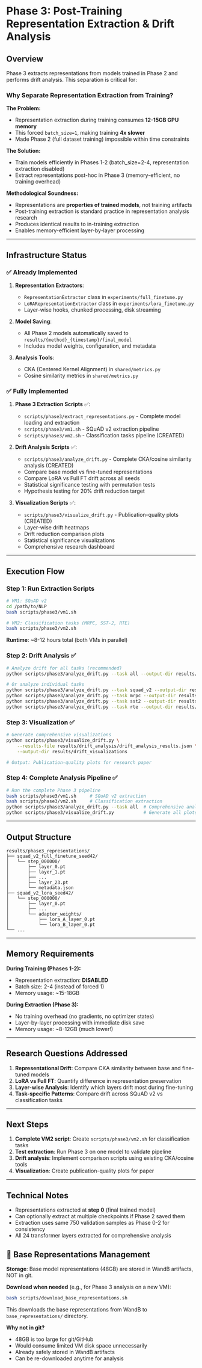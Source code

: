 # Phase 3: Post-Training Representation Extraction & Drift Analysis

## Overview

Phase 3 extracts representations from models trained in Phase 2 and performs drift analysis. This separation is critical for:

### **Why Separate Representation Extraction from Training?**

**The Problem:**
- Representation extraction during training consumes **12-15GB GPU memory**
- This forced `batch_size=1`, making training **4x slower**
- Made Phase 2 (full dataset training) impossible within time constraints

**The Solution:**
- Train models efficiently in Phases 1-2 (batch_size=2-4, representation extraction disabled)
- Extract representations post-hoc in Phase 3 (memory-efficient, no training overhead)

**Methodological Soundness:**
- Representations are **properties of trained models**, not training artifacts
- Post-training extraction is standard practice in representation analysis research
- Produces identical results to in-training extraction
- Enables memory-efficient layer-by-layer processing

---

## Infrastructure Status

### ✅ **Already Implemented**
1. **Representation Extractors**:
   - `RepresentationExtractor` class in `experiments/full_finetune.py`
   - `LoRARepresentationExtractor` class in `experiments/lora_finetune.py`
   - Layer-wise hooks, chunked processing, disk streaming

2. **Model Saving**:
   - All Phase 2 models automatically saved to `results/{method}_{timestamp}/final_model`
   - Includes model weights, configuration, and metadata

3. **Analysis Tools**:
   - CKA (Centered Kernel Alignment) in `shared/metrics.py`
   - Cosine similarity metrics in `shared/metrics.py`

### ✅ **Fully Implemented**
1. **Phase 3 Extraction Scripts** ✅:
   - `scripts/phase3/extract_representations.py` - Complete model loading and extraction
   - `scripts/phase3/vm1.sh` - SQuAD v2 extraction pipeline
   - `scripts/phase3/vm2.sh` - Classification tasks pipeline (CREATED)

2. **Drift Analysis Scripts** ✅:
   - `scripts/phase3/analyze_drift.py` - Complete CKA/cosine similarity analysis (CREATED)
   - Compare base model vs fine-tuned representations
   - Compare LoRA vs Full FT drift across all seeds
   - Statistical significance testing with permutation tests
   - Hypothesis testing for 20% drift reduction target

3. **Visualization Scripts** ✅:
   - `scripts/phase3/visualize_drift.py` - Publication-quality plots (CREATED)
   - Layer-wise drift heatmaps
   - Drift reduction comparison plots
   - Statistical significance visualizations
   - Comprehensive research dashboard

---

## Execution Flow

### **Step 1: Run Extraction Scripts**

```bash
# VM1: SQuAD v2
cd /path/to/NLP
bash scripts/phase3/vm1.sh

# VM2: Classification tasks (MRPC, SST-2, RTE)
bash scripts/phase3/vm2.sh
```

**Runtime**: ~8-12 hours total (both VMs in parallel)

### **Step 2: Drift Analysis** ✅

```bash
# Analyze drift for all tasks (recommended)
python scripts/phase3/analyze_drift.py --task all --output-dir results/drift_analysis

# Or analyze individual tasks
python scripts/phase3/analyze_drift.py --task squad_v2 --output-dir results/drift_analysis
python scripts/phase3/analyze_drift.py --task mrpc --output-dir results/drift_analysis
python scripts/phase3/analyze_drift.py --task sst2 --output-dir results/drift_analysis
python scripts/phase3/analyze_drift.py --task rte --output-dir results/drift_analysis
```

### **Step 3: Visualization** ✅

```bash
# Generate comprehensive visualizations
python scripts/phase3/visualize_drift.py \
    --results-file results/drift_analysis/drift_analysis_results.json \
    --output-dir results/drift_visualizations

# Output: Publication-quality plots for research paper
```

### **Step 4: Complete Analysis Pipeline** ✅

```bash
# Run the complete Phase 3 pipeline
bash scripts/phase3/vm1.sh     # SQuAD v2 extraction
bash scripts/phase3/vm2.sh     # Classification extraction  
python scripts/phase3/analyze_drift.py --task all  # Comprehensive analysis
python scripts/phase3/visualize_drift.py           # Generate all plots
```

---

## Output Structure

```
results/phase3_representations/
├── squad_v2_full_finetune_seed42/
│   └── step_000000/
│       ├── layer_0.pt
│       ├── layer_1.pt
│       ├── ...
│       ├── layer_23.pt
│       └── metadata.json
├── squad_v2_lora_seed42/
│   └── step_000000/
│       ├── layer_0.pt
│       ├── ...
│       └── adapter_weights/
│           ├── lora_A_layer_0.pt
│           └── lora_B_layer_0.pt
└── ...
```

---

## Memory Requirements

**During Training (Phases 1-2):**
- Representation extraction: **DISABLED**
- Batch size: 2-4 (instead of forced 1)
- Memory usage: ~15-18GB

**During Extraction (Phase 3):**
- No training overhead (no gradients, no optimizer states)
- Layer-by-layer processing with immediate disk save
- Memory usage: ~8-12GB (much lower!)

---

## Research Questions Addressed

1. **Representational Drift**: Compare CKA similarity between base and fine-tuned models
2. **LoRA vs Full FT**: Quantify difference in representation preservation
3. **Layer-wise Analysis**: Identify which layers drift most during fine-tuning
4. **Task-specific Patterns**: Compare drift across SQuAD v2 vs classification tasks

---

## Next Steps

1. **Complete VM2 script**: Create `scripts/phase3/vm2.sh` for classification tasks
2. **Test extraction**: Run Phase 3 on one model to validate pipeline
3. **Drift analysis**: Implement comparison scripts using existing CKA/cosine tools
4. **Visualization**: Create publication-quality plots for paper

---

## Technical Notes

- Representations extracted at **step 0** (final trained model)
- Can optionally extract at multiple checkpoints if Phase 2 saved them
- Extraction uses same 750 validation samples as Phase 0-2 for consistency
- All 24 transformer layers extracted for comprehensive analysis


## 🔄 Base Representations Management

**Storage**: Base model representations (48GB) are stored in WandB artifacts, NOT in git.

**Download when needed** (e.g., for Phase 3 analysis on a new VM):
```bash
bash scripts/download_base_representations.sh
```

This downloads the base representations from WandB to `base_representations/` directory.

**Why not in git?**
- 48GB is too large for git/GitHub
- Would consume limited VM disk space unnecessarily  
- Already safely stored in WandB artifacts
- Can be re-downloaded anytime for analysis

